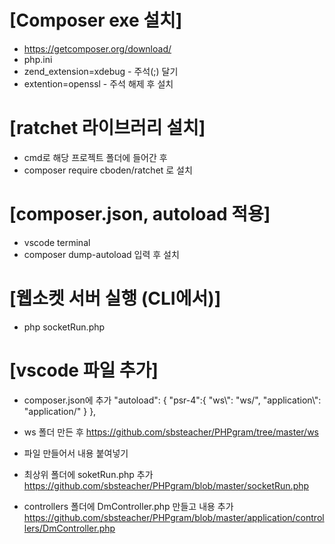 # [Composer exe 설치]
- https://getcomposer.org/download/
- php.ini 
- zend_extension=xdebug - 주석(;) 달기 
- extention=openssl - 주석 해제 후 설치


# [ratchet 라이브러리 설치]
- cmd로 해당 프로젝트 폴더에 들어간 후
- composer require cboden/ratchet 로 설치

# [composer.json, autoload 적용]
- vscode terminal 
- composer dump-autoload 입력 후 설치


# [웹소켓 서버 실행 (CLI에서)]
- php socketRun.php

# [vscode 파일 추가]
- composer.json에 추가
"autoload": {
  "psr-4":{
    "ws\\": "ws/",
    "application\\": "application/"
  }
},

- ws 폴더 만든 후 
https://github.com/sbsteacher/PHPgram/tree/master/ws 
- 파일 만들어서 내용 붙여넣기

- 최상위 폴더에 soketRun.php 추가
https://github.com/sbsteacher/PHPgram/blob/master/socketRun.php

- controllers 폴더에
DmController.php 만들고 내용 추가
https://github.com/sbsteacher/PHPgram/blob/master/application/controllers/DmController.php
